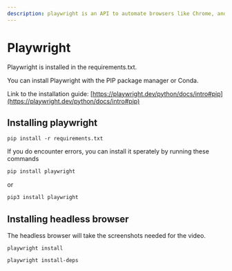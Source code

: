 ```yaml
---
description: playwright is an API to automate browsers like Chrome, and Firefox. etc... It is needed to take screenshots of the reddit thread
---
```


# Playwright

Playwright is installed in the requirements.txt.

You can install Playwright with the PIP package manager or Conda.

Link to the installation guide: [https://playwright.dev/python/docs/intro#pip](https://playwright.dev/python/docs/intro#pip)

## Installing playwright

```shell
pip install -r requirements.txt
```

If you do encounter errors, you can install it sperately by running these commands

```bash
pip install playwright
```

or

```bash
pip3 install playwright
```

## Installing headless browser

The headless browser will take the screenshots needed for the video.

```shell
playwright install
```

```shell
playwright install-deps
```
